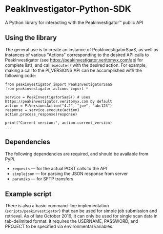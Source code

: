 # PeakInvestigator-Python-SDK
A Python library for interacting with the PeakInvestigator™ public API

## Using the library

The general use is to create an instance of PeakInvestigatorSaaS, as well as instances of various "Actions" 
corresponding to the desired API calls to PeakInvestigator (see https://peakinvestigator.veritomyx.com/api 
for complete list), and call ```execute()``` with the desired action. For example, making a call to the 
PI_VERSIONS API can be accomplished with the following code:

```
from peakinvestigator import PeakInvestigatorSaaS
from peakinvestigator.actions import *

service = PeakInvestigatorSaaS() # uses https://peakinvestigator.veritomyx.com by default
action = PiVersionsAction("4.2", "joe", "abc123")
response = service.execute(action)
action.process_response(response)

print("Current version:", action.current_version)
...
```

## Dependencies

The following dependencies are required, and should be available from PyPi.

* ```requests```   — for the actual POST calls to the API
* ```simplejson``` — for parsing the JSON response from server
* ```paramiko```   — for SFTP transfers

## Example script

There is also a basic command-line implementation (```scripts/peakinvestigator```) that can be used 
for simple job submission and retrieval. As of late October 2016, it can only be used for single scan
data in tab-delimited format. It requires the USERNAME, PASSWORD, and PROJECT to be specified via 
environmental variables.
